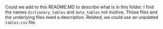 Could we add to this README.MD to describe what is in this folder. I find the names `dictionary_tables` and `data_tables` not inuitive.
Those files and the underlying files need a description. Related, we could use an unpdated `tables.csv` file.
